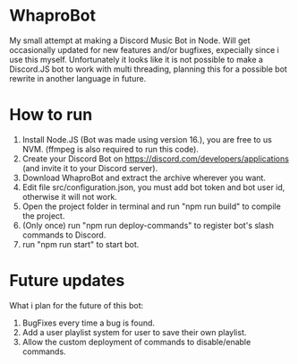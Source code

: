 # WhaproBot
My small attempt at making a Discord Music Bot in Node.
Will get occasionally updated for new features and/or bugfixes, expecially since i use this myself.
Unfortunately it looks like it is not possible to make a Discord.JS bot to work with multi threading, planning this for a possible bot rewrite in another language in future.

# How to run
1. Install Node.JS (Bot was made using version 16.), you are free to us NVM. (ffmpeg is also required to run this code).
2. Create your Discord Bot on https://discord.com/developers/applications (and invite it to your Discord server).
3. Download WhaproBot and extract the archive wherever you want.
4. Edit file src/configuration.json, you must add bot token and bot user id, otherwise it will not work.
5. Open the project folder in terminal and run "npm run build" to compile the project.
6. (Only once) run "npm run deploy-commands" to register bot's slash commands to Discord.
7. run "npm run start" to start bot.

# Future updates
What i plan for the future of this bot:
1. BugFixes every time a bug is found.
2. Add a user playlist system for user to save their own playlist.
3. Allow the custom deployment of commands to disable/enable commands.
